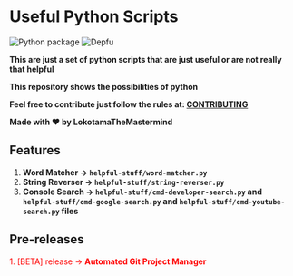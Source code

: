 # Useful Python Scripts

![Python package](https://github.com/LokotamaTheMastermind/useful-python-scripts/workflows/Python%20package/badge.svg?branch=master) ![Depfu](https://img.shields.io/depfu/LokotamaTheMastermind/useful-python-scripts)

**This are just a set of python scripts that are just useful or are not really that helpful**

**This repository shows the possibilities of python**

**Feel free to contribute just follow the rules at: [CONTRIBUTING](CONTRIBUTING.md)**

**Made with ♥ by LokotamaTheMastermind**

## Features

1. **Word Matcher -> `helpful-stuff/word-matcher.py`**
2. **String Reverser -> `helpful-stuff/string-reverser.py`**
3. **Console Search -> `helpful-stuff/cmd-developer-search.py` and `helpful-stuff/cmd-google-search.py` and `helpful-stuff/cmd-youtube-search.py` files**

## Pre-releases
<div style="color: red;">1. [BETA] release -> <span><strong>Automated Git Project Manager</strong></span></div>
